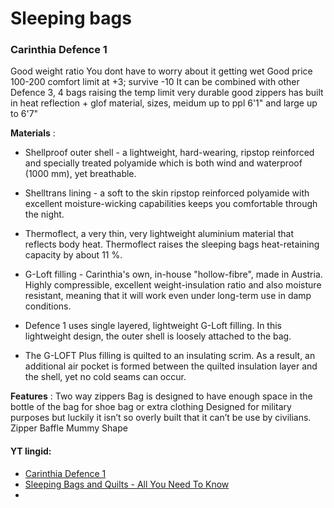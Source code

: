 # Sleeping bags


### Carinthia Defence 1
Good weight ratio
You dont have to worry about it getting wet
Good price 100-200
comfort limit at +3; survive -10
It can be combined with other Defence 3, 4 bags
raising the temp limit
very durable
good zippers
has built in heat reflection + glof material,
sizes, meidum up to ppl 6'1" and large up to 6'7"

**Materials** :
- Shellproof outer shell - a lightweight, hard-wearing, ripstop reinforced and specially treated polyamide which is both wind and waterproof (1000 mm), yet breathable.

- Shelltrans lining - a soft to the skin ripstop reinforced polyamide with excellent moisture-wicking capabilities keeps you comfortable through the night.

- Thermoflect, a very thin, very lightweight aluminium material that reflects body heat. Thermoflect raises the sleeping bags heat-retaining capacity by about 11 %.

- G-Loft filling - Carinthia's own, in-house "hollow-fibre", made in Austria. Highly compressible, excellent weight-insulation ratio and also moisture resistant, meaning that it will work even under long-term use in damp conditions.

- Defence 1 uses single layered, lightweight G-Loft filling. In this lightweight design, the outer shell is loosely attached to the bag.

- The G-LOFT Plus filling is quilted to an insulating scrim. As a result, an additional air pocket is formed between the quilted insulation layer and the shell, yet no cold seams can occur.

**Features** :
Two way zippers
Bag is designed to have enough space in the bottle of the bag for shoe bag or extra clothing
Designed for military purposes but luckily it isn’t so overly built that it can’t be use by civilians.
Zipper Baffle
Mummy Shape


#### YT lingid: 
 - [Carinthia Defence 1](https://www.youtube.com/watch?v=Ymhf91Y93xo) 
 - [Sleeping Bags and Quilts - All You Need To Know](https://www.youtube.com/watch?v=9Lhf1h4iAlc)
 - 